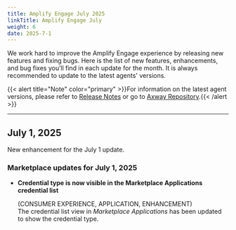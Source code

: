 ```yaml
---
title: Amplify Engage July 2025
linkTitle: Amplify Engage July
weight: 6
date: 2025-7-1
---
```

We work hard to improve the Amplify Engage experience by releasing new features and fixing bugs. Here is the list of new features, enhancements, and bug fixes you’ll find in each update for the month. It is always recommended to update to the latest agents' versions.

{{< alert title="Note" color="primary" >}}For information on the latest agent versions, please refer to [Release Notes](/docs/amplify_relnotes) or go to [Axway Repository](https://repository.axway.com/catalog?q=agents).{{< /alert >}}

---

## July 1, 2025

New enhancement for the July 1 update.

### Marketplace updates for July 1, 2025

* **Credential type is now visible in the Marketplace Applications credential list**

  (CONSUMER EXPERIENCE, APPLICATION, ENHANCEMENT)</br>
  The credential list view in *Marketplace Applications* has been updated to show the credential type.